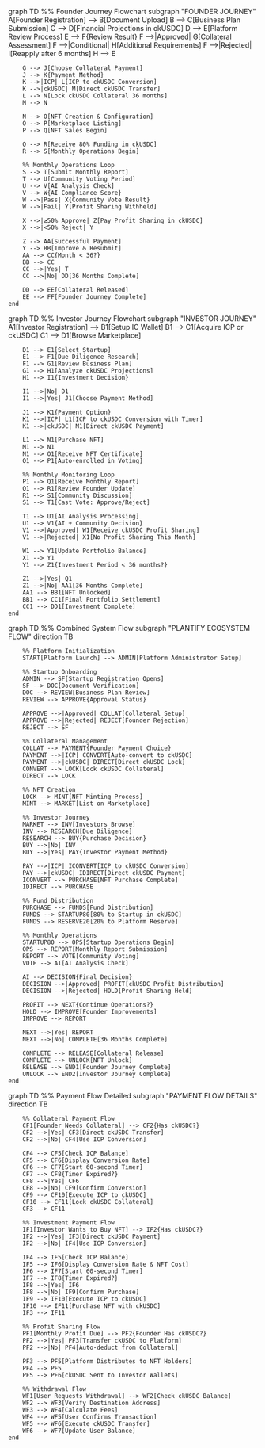 graph TD
%% Founder Journey Flowchart
subgraph "FOUNDER JOURNEY"
A[Founder Registration] --> B[Document Upload]
B --> C[Business Plan Submission]
C --> D[Financial Projections in ckUSDC]
D --> E[Platform Review Process]
E --> F{Review Result}
F -->|Approved| G[Collateral Assessment]
F -->|Conditional| H[Additional Requirements]
F -->|Rejected| I[Reapply after 6 months]
H --> E

        G --> J[Choose Collateral Payment]
        J --> K{Payment Method}
        K -->|ICP| L[ICP to ckUSDC Conversion]
        K -->|ckUSDC| M[Direct ckUSDC Transfer]
        L --> N[Lock ckUSDC Collateral 36 months]
        M --> N

        N --> O[NFT Creation & Configuration]
        O --> P[Marketplace Listing]
        P --> Q[NFT Sales Begin]

        Q --> R[Receive 80% Funding in ckUSDC]
        R --> S[Monthly Operations Begin]

        %% Monthly Operations Loop
        S --> T[Submit Monthly Report]
        T --> U[Community Voting Period]
        U --> V[AI Analysis Check]
        V --> W{AI Compliance Score}
        W -->|Pass| X{Community Vote Result}
        W -->|Fail| Y[Profit Sharing Withheld]

        X -->|≥50% Approve| Z[Pay Profit Sharing in ckUSDC]
        X -->|<50% Reject| Y

        Z --> AA[Successful Payment]
        Y --> BB[Improve & Resubmit]
        AA --> CC{Month < 36?}
        BB --> CC
        CC -->|Yes| T
        CC -->|No| DD[36 Months Complete]

        DD --> EE[Collateral Released]
        EE --> FF[Founder Journey Complete]
    end

graph TD
%% Investor Journey Flowchart
subgraph "INVESTOR JOURNEY"
A1[Investor Registration] --> B1[Setup IC Wallet]
B1 --> C1[Acquire ICP or ckUSDC]
C1 --> D1[Browse Marketplace]

        D1 --> E1[Select Startup]
        E1 --> F1[Due Diligence Research]
        F1 --> G1[Review Business Plan]
        G1 --> H1[Analyze ckUSDC Projections]
        H1 --> I1{Investment Decision}

        I1 -->|No| D1
        I1 -->|Yes| J1[Choose Payment Method]

        J1 --> K1{Payment Option}
        K1 -->|ICP| L1[ICP to ckUSDC Conversion with Timer]
        K1 -->|ckUSDC| M1[Direct ckUSDC Payment]

        L1 --> N1[Purchase NFT]
        M1 --> N1
        N1 --> O1[Receive NFT Certificate]
        O1 --> P1[Auto-enrolled in Voting]

        %% Monthly Monitoring Loop
        P1 --> Q1[Receive Monthly Report]
        Q1 --> R1[Review Founder Update]
        R1 --> S1[Community Discussion]
        S1 --> T1[Cast Vote: Approve/Reject]

        T1 --> U1[AI Analysis Processing]
        U1 --> V1{AI + Community Decision}
        V1 -->|Approved| W1[Receive ckUSDC Profit Sharing]
        V1 -->|Rejected| X1[No Profit Sharing This Month]

        W1 --> Y1[Update Portfolio Balance]
        X1 --> Y1
        Y1 --> Z1{Investment Period < 36 months?}

        Z1 -->|Yes| Q1
        Z1 -->|No| AA1[36 Months Complete]
        AA1 --> BB1[NFT Unlocked]
        BB1 --> CC1[Final Portfolio Settlement]
        CC1 --> DD1[Investment Complete]
    end

graph TD
%% Combined System Flow
subgraph "PLANTIFY ECOSYSTEM FLOW"
direction TB

        %% Platform Initialization
        START[Platform Launch] --> ADMIN[Platform Administrator Setup]

        %% Startup Onboarding
        ADMIN --> SF[Startup Registration Opens]
        SF --> DOC[Document Verification]
        DOC --> REVIEW[Business Plan Review]
        REVIEW --> APPROVE{Approval Status}

        APPROVE -->|Approved| COLLAT[Collateral Setup]
        APPROVE -->|Rejected| REJECT[Founder Rejection]
        REJECT --> SF

        %% Collateral Management
        COLLAT --> PAYMENT{Founder Payment Choice}
        PAYMENT -->|ICP| CONVERT[Auto-convert to ckUSDC]
        PAYMENT -->|ckUSDC| DIRECT[Direct ckUSDC Lock]
        CONVERT --> LOCK[Lock ckUSDC Collateral]
        DIRECT --> LOCK

        %% NFT Creation
        LOCK --> MINT[NFT Minting Process]
        MINT --> MARKET[List on Marketplace]

        %% Investor Journey
        MARKET --> INV[Investors Browse]
        INV --> RESEARCH[Due Diligence]
        RESEARCH --> BUY{Purchase Decision}
        BUY -->|No| INV
        BUY -->|Yes| PAY{Investor Payment Method}

        PAY -->|ICP| ICONVERT[ICP to ckUSDC Conversion]
        PAY -->|ckUSDC| IDIRECT[Direct ckUSDC Payment]
        ICONVERT --> PURCHASE[NFT Purchase Complete]
        IDIRECT --> PURCHASE

        %% Fund Distribution
        PURCHASE --> FUNDS[Fund Distribution]
        FUNDS --> STARTUP80[80% to Startup in ckUSDC]
        FUNDS --> RESERVE20[20% to Platform Reserve]

        %% Monthly Operations
        STARTUP80 --> OPS[Startup Operations Begin]
        OPS --> REPORT[Monthly Report Submission]
        REPORT --> VOTE[Community Voting]
        VOTE --> AI[AI Analysis Check]

        AI --> DECISION{Final Decision}
        DECISION -->|Approved| PROFIT[ckUSDC Profit Distribution]
        DECISION -->|Rejected| HOLD[Profit Sharing Held]

        PROFIT --> NEXT{Continue Operations?}
        HOLD --> IMPROVE[Founder Improvements]
        IMPROVE --> REPORT

        NEXT -->|Yes| REPORT
        NEXT -->|No| COMPLETE[36 Months Complete]

        COMPLETE --> RELEASE[Collateral Release]
        COMPLETE --> UNLOCK[NFT Unlock]
        RELEASE --> END1[Founder Journey Complete]
        UNLOCK --> END2[Investor Journey Complete]
    end

graph TD
%% Payment Flow Detailed
subgraph "PAYMENT FLOW DETAILS"
direction TB

        %% Collateral Payment Flow
        CF1[Founder Needs Collateral] --> CF2{Has ckUSDC?}
        CF2 -->|Yes| CF3[Direct ckUSDC Transfer]
        CF2 -->|No| CF4[Use ICP Conversion]

        CF4 --> CF5[Check ICP Balance]
        CF5 --> CF6[Display Conversion Rate]
        CF6 --> CF7[Start 60-second Timer]
        CF7 --> CF8{Timer Expired?}
        CF8 -->|Yes| CF6
        CF8 -->|No| CF9[Confirm Conversion]
        CF9 --> CF10[Execute ICP to ckUSDC]
        CF10 --> CF11[Lock ckUSDC Collateral]
        CF3 --> CF11

        %% Investment Payment Flow
        IF1[Investor Wants to Buy NFT] --> IF2{Has ckUSDC?}
        IF2 -->|Yes| IF3[Direct ckUSDC Payment]
        IF2 -->|No| IF4[Use ICP Conversion]

        IF4 --> IF5[Check ICP Balance]
        IF5 --> IF6[Display Conversion Rate & NFT Cost]
        IF6 --> IF7[Start 60-second Timer]
        IF7 --> IF8{Timer Expired?}
        IF8 -->|Yes| IF6
        IF8 -->|No| IF9[Confirm Purchase]
        IF9 --> IF10[Execute ICP to ckUSDC]
        IF10 --> IF11[Purchase NFT with ckUSDC]
        IF3 --> IF11

        %% Profit Sharing Flow
        PF1[Monthly Profit Due] --> PF2{Founder Has ckUSDC?}
        PF2 -->|Yes| PF3[Transfer ckUSDC to Platform]
        PF2 -->|No| PF4[Auto-deduct from Collateral]

        PF3 --> PF5[Platform Distributes to NFT Holders]
        PF4 --> PF5
        PF5 --> PF6[ckUSDC Sent to Investor Wallets]

        %% Withdrawal Flow
        WF1[User Requests Withdrawal] --> WF2[Check ckUSDC Balance]
        WF2 --> WF3[Verify Destination Address]
        WF3 --> WF4[Calculate Fees]
        WF4 --> WF5[User Confirms Transaction]
        WF5 --> WF6[Execute ckUSDC Transfer]
        WF6 --> WF7[Update User Balance]
    end
